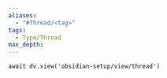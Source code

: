 ```yaml
---
aliases: 
  - "#Thread/<tag>"
tags:
  - Type/Thread
max_depth: 
---
```


```dataviewjs
await dv.view('obsidian-setup/view/thread')
```